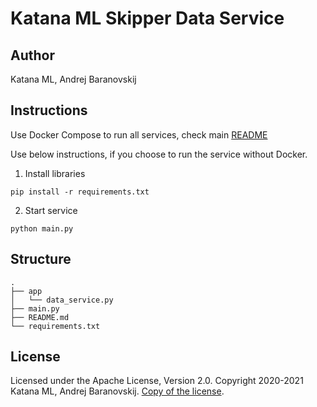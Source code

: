 # Katana ML Skipper Data Service

## Author

Katana ML, Andrej Baranovskij

## Instructions

Use Docker Compose to run all services, check main [README](https://github.com/katanaml/katana-skipper/blob/master/README.md)

Use below instructions, if you choose to run the service without Docker.

1. Install libraries

```
pip install -r requirements.txt
```

2. Start service

```
python main.py
```

## Structure

```
.
├── app 
│   └── data_service.py
├── main.py
├── README.md
└── requirements.txt
```

## License

Licensed under the Apache License, Version 2.0. Copyright 2020-2021 Katana ML, Andrej Baranovskij. [Copy of the license](https://github.com/katanaml/katana-pipeline/blob/master/LICENSE).
